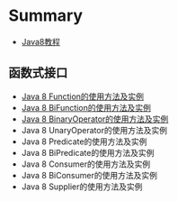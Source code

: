 # Summary

* [Java8教程](README.md)

## 函数式接口
* [Java 8 Function的使用方法及实例](functional-interface/function.md)
* [Java 8 BiFunction的使用方法及实例](functional-interface/bi-function.md)
* [Java 8 BinaryOperator的使用方法及实例](functional-interface/binary-operator.md)
* Java 8 UnaryOperator的使用方法及实例
* Java 8 Predicate的使用方法及实例
* Java 8 BiPredicate的使用方法及实例
* Java 8 Consumer的使用方法及实例
* Java 8 BiConsumer的使用方法及实例
* Java 8 Supplier的使用方法及实例

